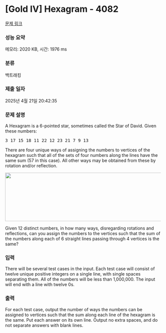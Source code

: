 # [Gold IV] Hexagram - 4082 

[문제 링크](https://www.acmicpc.net/problem/4082) 

### 성능 요약

메모리: 2020 KB, 시간: 1976 ms

### 분류

백트래킹

### 제출 일자

2025년 4월 21일 20:42:35

### 문제 설명

<p>A Hexagram is a 6-pointed star, sometimes called the Star of David. Given these numbers:</p>

<pre>3 17 15 18 11 22 12 23 21 7 9 13</pre>

<p>There are four unique ways of assigning the numbers to vertices of the hexagram such that all of the sets of four numbers along the lines have the same sum (57 in this case). All other ways may be obtained from these by rotation and/or reflection.</p>

<p><img alt="" src="https://onlinejudgeimages.s3-ap-northeast-1.amazonaws.com/problem/4082/1.png" style="height:157px; width:587px"></p>

<p>Given 12 distinct numbers, in how many ways, disregarding rotations and reflections, can you assign the numbers to the vertices such that the sum of the numbers along each of 6 straight lines passing through 4 vertices is the same?</p>

### 입력 

 <p>There will be several test cases in the input. Each test case will consist of twelve unique positive integers on a single line, with single spaces separating them. All of the numbers will be less than 1,000,000. The input will end with a line with twelve 0s.</p>

### 출력 

 <p>For each test case, output the number of ways the numbers can be assigned to vertices such that the sum along each line of the hexagram is the same. Put each answer on its own line. Output no extra spaces, and do not separate answers with blank lines.</p>

